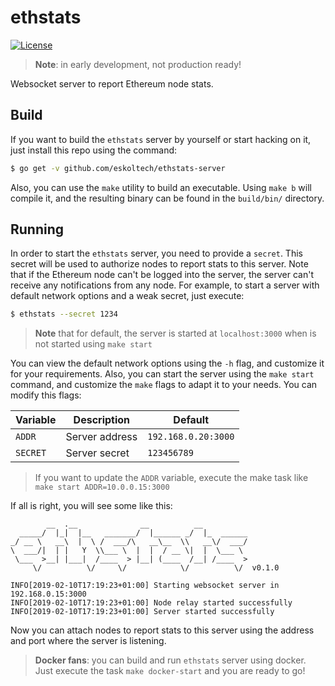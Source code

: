 # ethstats
[![License](https://img.shields.io/badge/License-GPLv3%202.0-brightgreen.svg?style=for-the-badge)](https://www.gnu.org/licenses/gpl-3.0)

>**Note**: in early development, not production ready!

Websocket server to report Ethereum node stats.


## Build

If you want to build the `ethstats` server by yourself or start hacking on it,
just install this repo using the command:

```bash
$ go get -v github.com/eskoltech/ethstats-server
```

Also, you can use the `make` utility to build an executable. Using `make b` will
compile it, and the resulting binary can be found in the `build/bin/` directory.

## Running

In order to start the `ethstats` server, you need to provide a `secret`. This secret will 
be used to authorize nodes to report stats to this server. Note that if the Ethereum node 
can't be logged into the server, the server can't receive any notifications from any node.
For example, to start a server with default network options and a weak secret, just execute:

```bash
$ ethstats --secret 1234
```
>**Note** that for default, the server is started at `localhost:3000` when is not started using `make start`

You can view the default network options using the `-h` flag, and customize it for
your requirements. Also, you can start the server using the `make start` command, and customize 
the `make` flags to adapt it to your needs. You can modify this flags:

| **Variable** 	| **Description** 	| **Default**         	|
|--------------	|-----------------	|---------------------	|
| `ADDR`       	| Server address  	| `192.168.0.20:3000` 	|
| `SECRET`     	| Server secret   	| `123456789`         	|
>If you want to update the `ADDR` variable, execute the make task like `make start ADDR=10.0.0.15:3000`

If all is right, you will see some like this:

```
        __  .__              __          __
  _____/  |_|  |__   _______/  |______ _/  |_  ______
_/ __ \   __\  |  \ /  ___/\   __\__  \\   __\/  ___/
\  ___/|  | |   Y  \\___ \  |  |  / __ \|  |  \___ \
 \___  >__| |___|  /____  > |__| (____  /__| /____  >
     \/          \/     \/            \/          \/  v0.1.0

INFO[2019-02-10T17:19:23+01:00] Starting websocket server in 192.168.0.15:3000
INFO[2019-02-10T17:19:23+01:00] Node relay started successfully
INFO[2019-02-10T17:19:23+01:00] Server started successfully

```

Now you can attach nodes to report stats to this server using the address and port where 
the server is listening.

>**Docker fans**: you can build and run `ethstats` server using docker. Just execute the task `make docker-start`
and you are ready to go!
